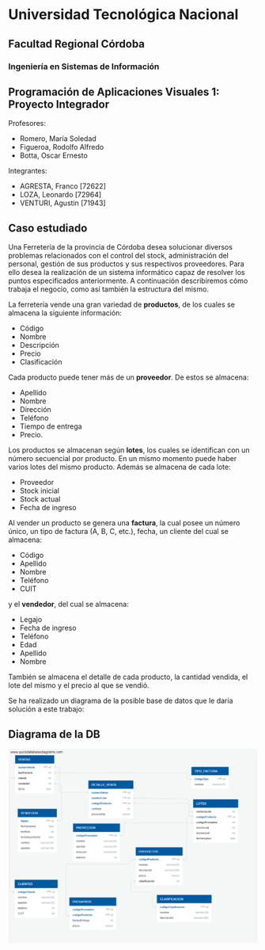 
# Universidad Tecnológica Nacional
## Facultad Regional Córdoba
### Ingeniería en Sistemas de Información



## Programación de Aplicaciones Visuales 1: Proyecto Integrador


Profesores:

* Romero, María Soledad
* Figueroa, Rodolfo Alfredo
* Botta, Oscar Ernesto

Integrantes:

* AGRESTA, Franco [72622]
* LOZA, Leonardo [72964]
* VENTURI, Agustin [71943]


## Caso estudiado
Una Ferretería de la provincia de Córdoba desea solucionar 
diversos problemas relacionados con el control del stock, 
administración del personal, gestión de sus productos y sus 
respectivos proveedores. Para ello desea la realización de un 
sistema informático capaz de resolver los puntos especificados 
anteriormente. A continuación describiremos cómo trabaja el 
negocio, como así también la estructura del mismo.

La ferretería vende una gran variedad de **productos**, de los 
cuales se almacena la siguiente información: 

* Código
* Nombre
* Descripción 
* Precio
* Clasificación

Cada producto puede tener más de un **proveedor**. De estos se 
almacena:

* Apellido
* Nombre
* Dirección
* Teléfono
* Tiempo de entrega
* Precio.

Los productos se almacenan según **lotes**, los cuales se 
identifican con un número secuencial por producto. En un mismo 
momento puede haber varios lotes del mismo producto. Además se 
almacena de cada lote:

* Proveedor
* Stock inicial
* Stock actual
* Fecha de ingreso

Al vender un producto se genera una **factura**, la cual posee 
un número único, un tipo de factura (A, B, C, etc.), fecha, un 
cliente del cual se almacena: 
* Código
* Apellido
* Nombre
* Teléfono
* CUIT

y el **vendedor**, del cual se almacena:

* Legajo
* Fecha de ingreso
* Teléfono
* Edad
* Apellido
* Nombre

También se almacena el detalle de cada producto, la cantidad 
vendida, el lote del mismo y el precio al que se vendió.

Se ha realizado un diagrama de la posible base de datos que le 
daría solución a este trabajo:


## Diagrama de la DB
![diagrama db](https://raw.githubusercontent.com/franquitt/pav1/master/diagrama.png)
